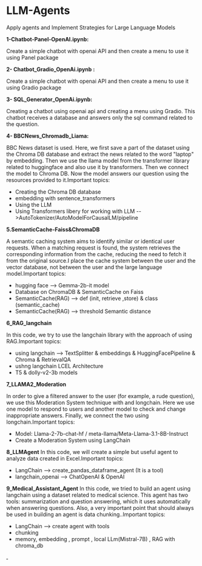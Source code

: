 # LLM-Agents

 Apply agents and Implement Strategies for Large Language Models


**1-Chatbot-Panel-OpenAI.ipynb:**

Create a simple chatbot with openai API and then create a menu to use it using Panel package

**2- Chatbot_Gradio_OpenAi.ipynb :** 

Create a simple chatbot with openai API and then create a menu to use it using Gradio package

**3- SQL_Generator_OpenAi.ipynb:**

Creating a chatbot using openai api and creating a menu using Gradio. This chatbot receives a database and answers only the sql command related to the question.

**4- BBCNews_Chromadb_Liama:**

BBC News dataset is used. Here, we first save a part of the dataset using the Chroma DB database and extract the news related to the word "laptop" by embedding.
Then we use the llama model from the transformer library related to huggingface and also use it by transformers.
Then we connect the model to Chroma DB. Now the model answers our question using the resources provided to it.Important topics:
- Creating the Chroma DB database
- embedding with sentence_transformers
- Using the LLM 
- Using Transformers libery for working with LLM -->AutoTokenizer/AutoModelForCausalLM/pipeline

**5.SemanticCache-Faiss&ChromaDB**

A semantic caching system aims to identify similar or identical user requests. When a matching request is found, the system retrieves the corresponding information from the cache, reducing the need to fetch it from the original source.I place the cache system between the user and the vector database, not between the user and the large language model.Important topics:
-  hugging face --> Gemma-2b-it model 
-  Database on ChromaDB & SemanticCache on Faiss
-  SemanticCache(RAG) --> def (init, retrieve ,store) & class (semantic_cache)
-  SemanticCache(RAG) --> threshold Semantic distance

**6_RAG_langchain**

In this code, we try to use the langchain library with the approach of using RAG.Important topics:
- using langchain --> TextSplitter & embeddings & HuggingFacePipeline & Chroma & RetrievalQA
- ushng langchain  LCEL Architecture
- T5 & dolly-v2-3b models

**7_LLAMA2_Moderation**

In order to give a filtered answer to the user (for example, a rude question), we use this Moderation System technique with and longchain. Here we use one model to respond to users and another model to check and change inappropriate answers. Finally, we connect the two using longchain.Important topics:
- Model: Llama-2-7b-chat-hf / meta-llama/Meta-Llama-3.1-8B-Instruct
- Create a Moderation System using LangChain

**8_LLMAgent**
In this code, we will create a simple but useful agent to analyze data created in Excel.Important topics:
- LangChain --> create_pandas_dataframe_agent (It is a tool)
- langchain_openai --> ChatOpenAI & OpenAI

**9_Medical_Assistant_Agent**
In this code, we tried to build an agent using langchain using a dataset related to medical science. This agent has two tools: summarization and question answering, which it uses automatically when answering questions. Also, a very important point that should always be used in building an agent is data chunking..Important topics:
- LangChain --> create agent with tools
- chunking
- memory, embedding , prompt , local LLm(Mistral-7B) , RAG with chroma_db 



  
ـ
